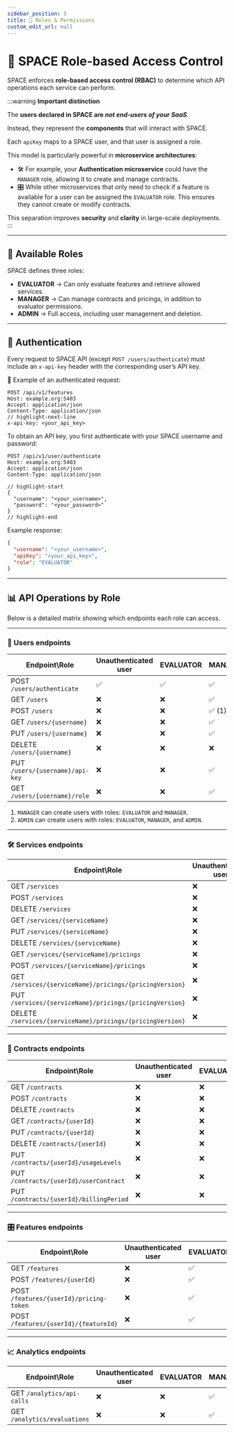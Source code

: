 ```yaml
---
sidebar_position: 5
title: 🔐 Roles & Permissions
custom_edit_url: null
---
```


# 🔐 SPACE Role-based Access Control

SPACE enforces **role-based access control (RBAC)** to determine which API operations each service can perform.  

:::warning **Important distinction**

The **users declared in SPACE are *not end-users of your SaaS***.

Instead, they represent the **components** that will interact with SPACE.

Each `apiKey` maps to a SPACE user, and that user is assigned a role.  

This model is particularly powerful in **microservice architectures**:  

- 🛠️ For example, your **Authentication microservice** could have the `MANAGER` role, allowing it to create and manage contracts.  
- 🎛️ While other microservices that only need to check if a feature is available for a user can be assigned the `EVALUATOR` role. This ensures they cannot create or modify contracts.

This separation improves **security** and **clarity** in large-scale deployments.
:::

---

## 👥 Available Roles

SPACE defines three roles:

- **EVALUATOR** → Can only evaluate features and retrieve allowed services.  
- **MANAGER** → Can manage contracts and pricings, in addition to evaluator permissions.  
- **ADMIN** → Full access, including user management and deletion.  

---

## 🔑 Authentication

Every request to SPACE API (except `POST /users/authenticate`) must include an `x-api-key` header with the corresponding user’s API key.

📌 Example of an authenticated request:

```http
POST /api/v1/features
Host: example.org:5403
Accept: application/json
Content-Type: application/json
// highlight-next-line
x-api-key: <your_api_key>
```

To obtain an API key, you first authenticate with your SPACE username and password:

```http
POST /api/v1/user/authenticate
Host: example.org:5403
Accept: application/json
Content-Type: application/json

// highlight-start
{
  "username": "<your_username>",
  "password": "<your_password>"
}
// highlight-end
```

Example response:

```json
{
  "username": "<your_username>",
  "apiKey": "<your_api_key>",
  "role": "EVALUATOR"
}
```

---

## 📊 API Operations by Role

Below is a detailed matrix showing which endpoints each role can access.  

---

### 👤 Users endpoints

| **Endpoint\Role**               | **Unauthenticated user** | **EVALUATOR** | **MANAGER**            | **ADMIN**              |
| -------------------------------- | ------------------------ | ------------- | ---------------------- | ---------------------- |
| POST `/users/authenticate`      | ✅                       | ✅            | ✅                     | ✅                     |
| GET `/users`                    | ❌                       | ❌            | ✅                     | ✅                     |
| POST `/users`                   | ❌                       | ❌            | ✅ (1)                 | ✅ (2)                 |
| GET `/users/{username}`         | ❌                       | ❌            | ✅                     | ✅                     |
| PUT `/users/{username}`         | ❌                       | ❌            | ✅                     | ✅                     |
| DELETE `/users/{username}`      | ❌                       | ❌            | ❌                     | ✅                     |
| PUT `/users/{username}/api-key` | ❌                       | ❌            | ✅                     | ✅                     |
| GET `/users/{username}/role`    | ❌                       | ❌            | ✅                     | ✅                     |

1. `MANAGER` can create users with roles: `EVALUATOR` and `MANAGER`.  
2. `ADMIN` can create users with roles: `EVALUATOR`, `MANAGER`, and `ADMIN`.  

---

### 🛠️ Services endpoints

| **Endpoint\Role**                                          | **Unauthenticated user** | **EVALUATOR** | **MANAGER** | **ADMIN** |
| ---------------------------------------------------------- | ------------------------ | ------------- | ----------- | --------- |
| GET `/services`                                            | ❌                       | ✅            | ✅          | ✅        |
| POST `/services`                                           | ❌                       | ❌            | ✅          | ✅        |
| DELETE `/services`                                         | ❌                       | ❌            | ❌          | ✅        |
| GET `/services/{serviceName}`                              | ❌                       | ❌            | ✅          | ✅        |
| PUT `/services/{serviceName}`                              | ❌                       | ❌            | ✅          | ✅        |
| DELETE `/services/{serviceName}`                           | ❌                       | ❌            | ❌          | ✅        |
| GET `/services/{serviceName}/pricings`                     | ❌                       | ❌            | ✅          | ✅        |
| POST `/services/{serviceName}/pricings`                    | ❌                       | ❌            | ✅          | ✅        |
| GET `/services/{serviceName}/pricings/{pricingVersion}`    | ❌                       | ❌            | ✅          | ✅        |
| PUT `/services/{serviceName}/pricings/{pricingVersion}`    | ❌                       | ❌            | ✅          | ✅        |
| DELETE `/services/{serviceName}/pricings/{pricingVersion}` | ❌                       | ❌            | ❌          | ✅        |

---

### 📄 Contracts endpoints

| **Endpoint\Role**                       | **Unauthenticated user** | **EVALUATOR** | **MANAGER** | **ADMIN** |
| --------------------------------------- | ------------------------ | ------------- | ----------- | --------- |
| GET `/contracts`                        | ❌                       | ❌            | ✅          | ✅        |
| POST `/contracts`                       | ❌                       | ❌            | ✅          | ✅        |
| DELETE `/contracts`                     | ❌                       | ❌            | ❌          | ✅        |
| GET `/contracts/{userId}`               | ❌                       | ❌            | ✅          | ✅        |
| PUT `/contracts/{userId}`               | ❌                       | ❌            | ✅          | ✅        |
| DELETE `/contracts/{userId}`            | ❌                       | ❌            | ❌          | ✅        |
| PUT `/contracts/{userId}/usageLevels`   | ❌                       | ❌            | ✅          | ✅        |
| PUT `/contracts/{userId}/userContract`  | ❌                       | ❌            | ✅          | ✅        |
| PUT `/contracts/{userId}/billingPeriod` | ❌                       | ❌            | ✅          | ✅        |

---

### 🎛️ Features endpoints

| **Endpoint\Role**                       | **Unauthenticated user** | **EVALUATOR** | **MANAGER** | **ADMIN** |
| --------------------------------------- | ------------------------ | ------------- | ----------- | --------- |
| GET `/features`                         | ❌                       | ✅            | ✅          | ✅        |
| POST `/features/{userId}`               | ❌                       | ✅            | ✅          | ✅        |
| POST `/features/{userId}/pricing-token` | ❌                       | ✅            | ✅          | ✅        |
| POST `/features/{userId}/{featureId}`   | ❌                       | ✅            | ✅          | ✅        |

---

### 📈 Analytics endpoints

| **Endpoint\Role**            | **Unauthenticated user** | **EVALUATOR** | **MANAGER** | **ADMIN** |
| ---------------------------- | ------------------------ | ------------- | ----------- | --------- |
| GET `/analytics/api-calls`   | ❌                       | ❌            | ✅          | ✅        |
| GET `/analytics/evaluations` | ❌                       | ❌            | ✅          | ✅        |